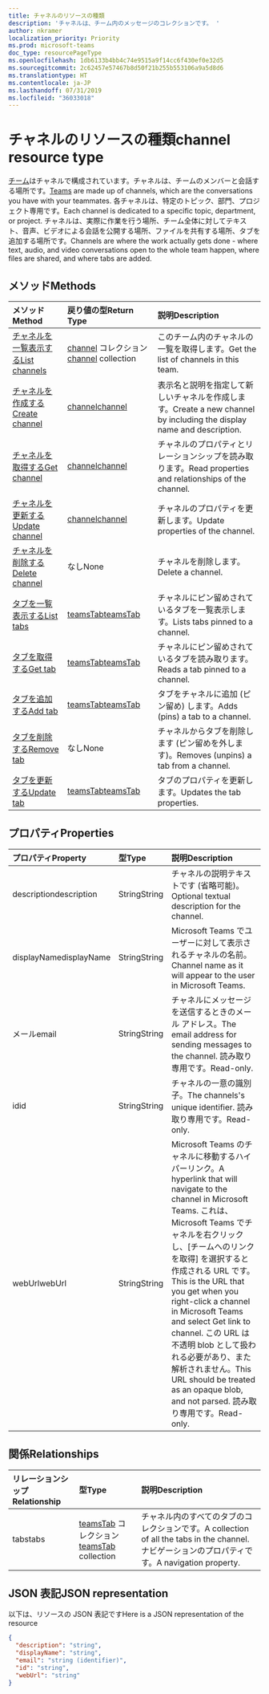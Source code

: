 ```yaml
---
title: チャネルのリソースの種類
description: 'チャネルは、チーム内のメッセージのコレクションです。 '
author: nkramer
localization_priority: Priority
ms.prod: microsoft-teams
doc_type: resourcePageType
ms.openlocfilehash: 1db6133b4bb4c74e9515a9f14cc6f430ef0e32d5
ms.sourcegitcommit: 2c62457e57467b8d50f21b255b553106a9a5d8d6
ms.translationtype: HT
ms.contentlocale: ja-JP
ms.lasthandoff: 07/31/2019
ms.locfileid: "36033018"
---
```

# <a name="channel-resource-type"></a><span data-ttu-id="e927b-103">チャネルのリソースの種類</span><span class="sxs-lookup"><span data-stu-id="e927b-103">channel resource type</span></span>

<span data-ttu-id="e927b-104">[チーム](../resources/team.md)はチャネルで構成されています。チャネルは、チームのメンバーと会話する場所です。</span><span class="sxs-lookup"><span data-stu-id="e927b-104">[Teams](../resources/team.md) are made up of channels, which are the conversations you have with your teammates.</span></span> <span data-ttu-id="e927b-105">各チャネルは、特定のトピック、部門、プロジェクト専用です。</span><span class="sxs-lookup"><span data-stu-id="e927b-105">Each channel is dedicated to a specific topic, department, or project.</span></span>
<span data-ttu-id="e927b-106">チャネルは、実際に作業を行う場所、チーム全体に対してテキスト、音声、ビデオによる会話を公開する場所、ファイルを共有する場所、タブを追加する場所です。</span><span class="sxs-lookup"><span data-stu-id="e927b-106">Channels are where the work actually gets done - where text, audio, and video conversations open to the whole team happen, where files are shared, and where tabs are added.</span></span>

## <a name="methods"></a><span data-ttu-id="e927b-107">メソッド</span><span class="sxs-lookup"><span data-stu-id="e927b-107">Methods</span></span>

| <span data-ttu-id="e927b-108">メソッド</span><span class="sxs-lookup"><span data-stu-id="e927b-108">Method</span></span>       | <span data-ttu-id="e927b-109">戻り値の型</span><span class="sxs-lookup"><span data-stu-id="e927b-109">Return Type</span></span>  |<span data-ttu-id="e927b-110">説明</span><span class="sxs-lookup"><span data-stu-id="e927b-110">Description</span></span>|
|:---------------|:--------|:----------|
|[<span data-ttu-id="e927b-111">チャネルを一覧表示する</span><span class="sxs-lookup"><span data-stu-id="e927b-111">List channels</span></span>](../api/channel-list.md) | <span data-ttu-id="e927b-112">[channel](channel.md) コレクション</span><span class="sxs-lookup"><span data-stu-id="e927b-112">[channel](channel.md) collection</span></span> | <span data-ttu-id="e927b-113">このチーム内のチャネルの一覧を取得します。</span><span class="sxs-lookup"><span data-stu-id="e927b-113">Get the list of channels in this team.</span></span>|
|[<span data-ttu-id="e927b-114">チャネルを作成する</span><span class="sxs-lookup"><span data-stu-id="e927b-114">Create channel</span></span>](../api/channel-post.md) | [<span data-ttu-id="e927b-115">channel</span><span class="sxs-lookup"><span data-stu-id="e927b-115">channel</span></span>](channel.md) | <span data-ttu-id="e927b-116">表示名と説明を指定して新しいチャネルを作成します。</span><span class="sxs-lookup"><span data-stu-id="e927b-116">Create a new channel by including the display name and description.</span></span>|
|[<span data-ttu-id="e927b-117">チャネルを取得する</span><span class="sxs-lookup"><span data-stu-id="e927b-117">Get channel</span></span>](../api/channel-get.md) | [<span data-ttu-id="e927b-118">channel</span><span class="sxs-lookup"><span data-stu-id="e927b-118">channel</span></span>](channel.md) | <span data-ttu-id="e927b-119">チャネルのプロパティとリレーションシップを読み取ります。</span><span class="sxs-lookup"><span data-stu-id="e927b-119">Read properties and relationships of the channel.</span></span>|
|[<span data-ttu-id="e927b-120">チャネルを更新する</span><span class="sxs-lookup"><span data-stu-id="e927b-120">Update channel</span></span>](../api/channel-patch.md) | [<span data-ttu-id="e927b-121">channel</span><span class="sxs-lookup"><span data-stu-id="e927b-121">channel</span></span>](channel.md) | <span data-ttu-id="e927b-122">チャネルのプロパティを更新します。</span><span class="sxs-lookup"><span data-stu-id="e927b-122">Update properties of the channel.</span></span>|
|[<span data-ttu-id="e927b-123">チャネルを削除する</span><span class="sxs-lookup"><span data-stu-id="e927b-123">Delete channel</span></span>](../api/channel-delete.md) | <span data-ttu-id="e927b-124">なし</span><span class="sxs-lookup"><span data-stu-id="e927b-124">None</span></span> | <span data-ttu-id="e927b-125">チャネルを削除します。</span><span class="sxs-lookup"><span data-stu-id="e927b-125">Delete a channel.</span></span>|
|[<span data-ttu-id="e927b-126">タブを一覧表示する</span><span class="sxs-lookup"><span data-stu-id="e927b-126">List tabs</span></span>](../api/teamstab-list.md) | [<span data-ttu-id="e927b-127">teamsTab</span><span class="sxs-lookup"><span data-stu-id="e927b-127">teamsTab</span></span>](teamstab.md) | <span data-ttu-id="e927b-128">チャネルにピン留めされているタブを一覧表示します。</span><span class="sxs-lookup"><span data-stu-id="e927b-128">Lists tabs pinned to a channel.</span></span>|
|[<span data-ttu-id="e927b-129">タブを取得する</span><span class="sxs-lookup"><span data-stu-id="e927b-129">Get tab</span></span>](../api/teamstab-get.md) | [<span data-ttu-id="e927b-130">teamsTab</span><span class="sxs-lookup"><span data-stu-id="e927b-130">teamsTab</span></span>](teamstab.md) | <span data-ttu-id="e927b-131">チャネルにピン留めされているタブを読み取ります。</span><span class="sxs-lookup"><span data-stu-id="e927b-131">Reads a tab pinned to a channel.</span></span>|
|[<span data-ttu-id="e927b-132">タブを追加する</span><span class="sxs-lookup"><span data-stu-id="e927b-132">Add tab</span></span>](../api/teamstab-add.md) | [<span data-ttu-id="e927b-133">teamsTab</span><span class="sxs-lookup"><span data-stu-id="e927b-133">teamsTab</span></span>](teamstab.md) | <span data-ttu-id="e927b-134">タブをチャネルに追加 (ピン留め) します。</span><span class="sxs-lookup"><span data-stu-id="e927b-134">Adds (pins) a tab to a channel.</span></span>|
|[<span data-ttu-id="e927b-135">タブを削除する</span><span class="sxs-lookup"><span data-stu-id="e927b-135">Remove tab</span></span>](../api/teamstab-delete.md) | <span data-ttu-id="e927b-136">なし</span><span class="sxs-lookup"><span data-stu-id="e927b-136">None</span></span> | <span data-ttu-id="e927b-137">チャネルからタブを削除します (ピン留めを外します)。</span><span class="sxs-lookup"><span data-stu-id="e927b-137">Removes (unpins) a tab from a channel.</span></span>|
|[<span data-ttu-id="e927b-138">タブを更新する</span><span class="sxs-lookup"><span data-stu-id="e927b-138">Update tab</span></span>](../api/teamstab-update.md) | [<span data-ttu-id="e927b-139">teamsTab</span><span class="sxs-lookup"><span data-stu-id="e927b-139">teamsTab</span></span>](teamstab.md) | <span data-ttu-id="e927b-140">タブのプロパティを更新します。</span><span class="sxs-lookup"><span data-stu-id="e927b-140">Updates the tab properties.</span></span>|

## <a name="properties"></a><span data-ttu-id="e927b-141">プロパティ</span><span class="sxs-lookup"><span data-stu-id="e927b-141">Properties</span></span>
| <span data-ttu-id="e927b-142">プロパティ</span><span class="sxs-lookup"><span data-stu-id="e927b-142">Property</span></span>     | <span data-ttu-id="e927b-143">型</span><span class="sxs-lookup"><span data-stu-id="e927b-143">Type</span></span>   |<span data-ttu-id="e927b-144">説明</span><span class="sxs-lookup"><span data-stu-id="e927b-144">Description</span></span>|
|:---------------|:--------|:----------|
|<span data-ttu-id="e927b-145">description</span><span class="sxs-lookup"><span data-stu-id="e927b-145">description</span></span>|<span data-ttu-id="e927b-146">String</span><span class="sxs-lookup"><span data-stu-id="e927b-146">String</span></span>|<span data-ttu-id="e927b-147">チャネルの説明テキストです (省略可能)。</span><span class="sxs-lookup"><span data-stu-id="e927b-147">Optional textual description for the channel.</span></span>|
|<span data-ttu-id="e927b-148">displayName</span><span class="sxs-lookup"><span data-stu-id="e927b-148">displayName</span></span>|<span data-ttu-id="e927b-149">String</span><span class="sxs-lookup"><span data-stu-id="e927b-149">String</span></span>|<span data-ttu-id="e927b-150">Microsoft Teams でユーザーに対して表示されるチャネルの名前。</span><span class="sxs-lookup"><span data-stu-id="e927b-150">Channel name as it will appear to the user in Microsoft Teams.</span></span>|
|<span data-ttu-id="e927b-151">メール</span><span class="sxs-lookup"><span data-stu-id="e927b-151">email</span></span>|<span data-ttu-id="e927b-152">String</span><span class="sxs-lookup"><span data-stu-id="e927b-152">String</span></span>| <span data-ttu-id="e927b-153">チャネルにメッセージを送信するときのメール アドレス。</span><span class="sxs-lookup"><span data-stu-id="e927b-153">The email address for sending messages to the channel.</span></span> <span data-ttu-id="e927b-154">読み取り専用です。</span><span class="sxs-lookup"><span data-stu-id="e927b-154">Read-only.</span></span>|
|<span data-ttu-id="e927b-155">id</span><span class="sxs-lookup"><span data-stu-id="e927b-155">id</span></span>|<span data-ttu-id="e927b-156">String</span><span class="sxs-lookup"><span data-stu-id="e927b-156">String</span></span>|<span data-ttu-id="e927b-157">チャネルの一意の識別子。</span><span class="sxs-lookup"><span data-stu-id="e927b-157">The channels's unique identifier.</span></span> <span data-ttu-id="e927b-158">読み取り専用です。</span><span class="sxs-lookup"><span data-stu-id="e927b-158">Read-only.</span></span>|
|<span data-ttu-id="e927b-159">webUrl</span><span class="sxs-lookup"><span data-stu-id="e927b-159">webUrl</span></span>|<span data-ttu-id="e927b-160">String</span><span class="sxs-lookup"><span data-stu-id="e927b-160">String</span></span>|<span data-ttu-id="e927b-161">Microsoft Teams のチャネルに移動するハイパーリンク。</span><span class="sxs-lookup"><span data-stu-id="e927b-161">A hyperlink that will navigate to the channel in Microsoft Teams.</span></span> <span data-ttu-id="e927b-162">これは、Microsoft Teams でチャネルを右クリックし、[チームへのリンクを取得] を選択すると作成される URL です。</span><span class="sxs-lookup"><span data-stu-id="e927b-162">This is the URL that you get when you right-click a channel in Microsoft Teams and select Get link to channel.</span></span> <span data-ttu-id="e927b-163">この URL は不透明 blob として扱われる必要があり、また解析されません。</span><span class="sxs-lookup"><span data-stu-id="e927b-163">This URL should be treated as an opaque blob, and not parsed.</span></span> <span data-ttu-id="e927b-164">読み取り専用です。</span><span class="sxs-lookup"><span data-stu-id="e927b-164">Read-only.</span></span>|

## <a name="relationships"></a><span data-ttu-id="e927b-165">関係</span><span class="sxs-lookup"><span data-stu-id="e927b-165">Relationships</span></span>
| <span data-ttu-id="e927b-166">リレーションシップ</span><span class="sxs-lookup"><span data-stu-id="e927b-166">Relationship</span></span> | <span data-ttu-id="e927b-167">型</span><span class="sxs-lookup"><span data-stu-id="e927b-167">Type</span></span>   |<span data-ttu-id="e927b-168">説明</span><span class="sxs-lookup"><span data-stu-id="e927b-168">Description</span></span>|
|:---------------|:--------|:----------|
|<span data-ttu-id="e927b-169">tabs</span><span class="sxs-lookup"><span data-stu-id="e927b-169">tabs</span></span>|<span data-ttu-id="e927b-170">[teamsTab](../resources/teamstab.md) コレクション</span><span class="sxs-lookup"><span data-stu-id="e927b-170">[teamsTab](../resources/teamstab.md) collection</span></span>|<span data-ttu-id="e927b-171">チャネル内のすべてのタブのコレクションです。</span><span class="sxs-lookup"><span data-stu-id="e927b-171">A collection of all the tabs in the channel.</span></span> <span data-ttu-id="e927b-172">ナビゲーションのプロパティです。</span><span class="sxs-lookup"><span data-stu-id="e927b-172">A navigation property.</span></span>|


## <a name="json-representation"></a><span data-ttu-id="e927b-173">JSON 表記</span><span class="sxs-lookup"><span data-stu-id="e927b-173">JSON representation</span></span>

<span data-ttu-id="e927b-174">以下は、リソースの JSON 表記です</span><span class="sxs-lookup"><span data-stu-id="e927b-174">Here is a JSON representation of the resource</span></span>

<!-- {
  "blockType": "resource",
  "keyProperty": "id",
  "@odata.type": "microsoft.graph.channel"
}-->

```json
{
  "description": "string",
  "displayName": "string",
  "email": "string (identifier)",
  "id": "string",
  "webUrl": "string"
}

```


<!-- uuid: 8fcb5dbc-d5aa-4681-8e31-b001d5168d79
2015-10-25 14:57:30 UTC -->
<!-- {
  "type": "#page.annotation",
  "description": "channel resource",
  "keywords": "",
  "section": "documentation",
  "tocPath": ""
}-->
